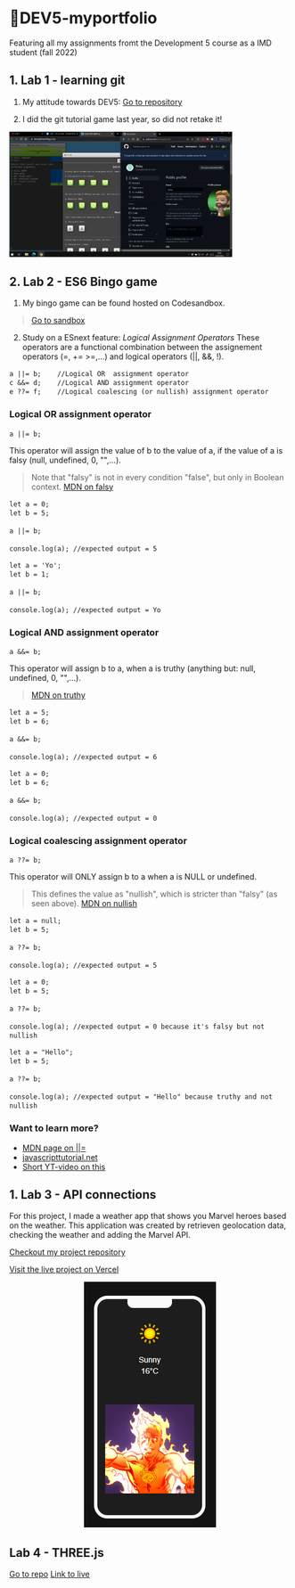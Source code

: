 # 👾DEV5-myportfolio
Featuring all my assignments fromt the Development 5 course as a IMD student (fall 2022)

## 1. Lab 1 - learning git
1. My attitude towards DEV5: [Go to repository](https://github.com/Rix11-H/DEV5-LAB1)

2. I did the git tutorial game last year, so did not retake it!
<img src="https://github.com/Rix11-H/2-imd-webtechadv-portfolio/raw/main/lab1/screenshot-gitLearning.png" alt="git-tutorial" width="400"/>

## 2. Lab 2 - ES6 Bingo game
1. My bingo game can be found hosted on Codesandbox.
> [Go to sandbox](https://codesandbox.io/s/bingo-rix-copy-nbpt3g?file=/js/bingo.js)

2. Study on a ESnext feature: *Logical Assignment Operators*
These operators are a functional combination between the assignement operators (=, += >=,...) and logical operators (||, &&, !).

```
a ||= b;    //Logical OR  assignment operator
c &&= d;    //Logical AND assignment operator
e ??= f;    //Logical coalescing (or nullish) assignment operator
```

### Logical OR  assignment operator
```
a ||= b;
```
This operator will assign the value of b to the value of a, if the value of a is falsy (null, undefined, 0, "",...).
> Note that "falsy" is not in every condition "false", but only in Boolean context.
> [MDN on falsy](https://developer.mozilla.org/en-US/docs/Glossary/Falsy)
```
let a = 0;
let b = 5;

a ||= b;

console.log(a); //expected output = 5
```
```
let a = 'Yo';
let b = 1;

a ||= b;

console.log(a); //expected output = Yo
```

### Logical AND assignment operator
```
a &&= b;
```

This operator will assign b to a, when a is truthy (anything but: null, undefined, 0, "",...).
> [MDN on truthy](https://developer.mozilla.org/en-US/docs/Glossary/Truthy)

```
let a = 5;
let b = 6;

a &&= b;

console.log(a); //expected output = 6
```
```
let a = 0;
let b = 6;

a &&= b;

console.log(a); //expected output = 0
```

### Logical coalescing assignment operator
```
a ??= b;
```

This operator will ONLY assign b to a when a is NULL or undefined.
> This defines the value as "nullish", which is stricter than "falsy" (as seen above).
> [MDN on nullish](https://developer.mozilla.org/en-US/docs/Web/JavaScript/Reference/Operators/Nullish_coalescing_operator)

```
let a = null;
let b = 5;

a ??= b;

console.log(a); //expected output = 5
```
```
let a = 0;
let b = 5;

a ??= b;

console.log(a); //expected output = 0 because it's falsy but not nullish
```
```
let a = "Hello";
let b = 5;

a ??= b;

console.log(a); //expected output = "Hello" because truthy and not nullish
```

### Want to learn more?
- [MDN page on ||=](https://developer.mozilla.org/en-US/docs/Web/JavaScript/Reference/Operators/Logical_OR_assignment)
- [javascripttutorial.net](https://www.javascripttutorial.net/es-next/javascript-logical-assignment-operators/)
- [Short YT-video on this](https://www.youtube.com/watch?v=JfiEC0MIIs0)


## 1. Lab 3 - API connections
For this project, I made a weather app that shows you Marvel heroes based on the weather.
This application was created by retrieven geolocation data, checking the weather and adding the Marvel API.

[Checkout my project repository](https://github.com/Rix11-H/DEV5-LAB3)

[Visit the live project on Vercel](https://weather-application-rix11-h.vercel.app/)

<div style="text-align:center"><img src="https://github.com/Rix11-H/DEV5-LAB3/blob/main/weatherHeroes/public/Schermafbeelding%202022-10-10%20140708.png" /></div>



## Lab 4 - THREE.js

[Go to repo](https://github.com/Rix11-H/DEV5-LAB4)
[Link to live](https://rickys-space-station.vercel.app/)


